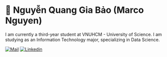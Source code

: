 # 🐍 Nguyễn Quang Gia Bảo (Marco Nguyen)

I am currently a third-year student at VNUHCM - University of Science. I am studying as an Information Technology major, specializing in Data Science.

<p align="left">
    <a href="mailto:bao1230802@gmail.com">
        <img alt="Mail" title="Mail me a this address" src="https://custom-icon-badges.demolab.com/badge/-bao1230802@gmail.com-red?style=for-the-badge&logo=mention&logoColor=white"/></a>
    <a href="https://www.linkedin.com/in/marco-nguyen-64399b160/">
        <img alt="Linkedin" title="View my Linkedin" src="https://custom-icon-badges.demolab.com/badge/-MarcoNguyen?color=55960c&style=for-the-badge&labelColor=488207&logo=person"/></a>
</p>


